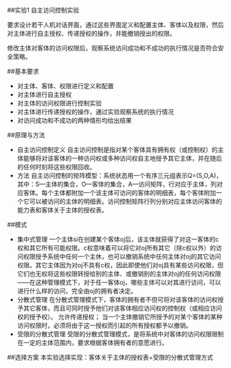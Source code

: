 ##实验1  自主访问控制实验

要求设计若干人机对话界面，通过这些界面定义和配置主体、客体以及权限，然后对主体进行自主授权、传递授权的操作，并能撤销授出的权限。

修改主体对客体的访问权限后，观察系统访问成功和不成功的执行情况是否符合安全策略。

##基本要求
+ 对主体、客体、权限进行定义和配置
+ 对主体进行自主授权
+ 对主体的访问权限进行控制实验
+ 对主体进行传递授权的操作，通过实验观察系统的执行情况
+ 对访问成功和不成功的两种情形均给出结果

##原理与方法
+ 自主访问控制定义
自主访问控制是指对某个客体具有拥有权（或控制权）的主体能够将对该客体的一种访问权或多种访问权自主地授予其它主体，并在随后的任何时刻将这些权限回收。
+ 方法
自主访问控制的矩阵模型：系统状态用一个有序三元组表示Q=(S,O,A)，其中：S—主体的集合，O—客体的集合，A—访问矩阵，行对应于主体，列对应客体。每个主体都附加一个该主体可访问的客体的明细表，每个客体附加一个它可以被访问的主体的明细表。访问控制矩阵行列分别对应主体访问客体的能力表和客体关于主体的授权表。

##模式
+ 集中式管理
一个主体si在创建某个客体oj后，该主体就获得了对这一客体的c权和其它所有可能权限。c权意味着可以将它对oj所有其它（除c权以外）的访问权限授予系统中任何一个主休，也可以撤销系统中任何主体对oj的其它访问权限。其它主体因为对oj不具有c权，因此即使他们对oj具有某些访问权限，但它们也无权将这些权限转授给别的主体、或撤销别的主体对oj的任何访问权限——在这种管理模式下，对于任一客体oj，哪些主体可以对其进行访问，可以进行什么样的访问，完全由oj的拥有者决定。 
+ 分散式管理
在分散式管理模式下，客体的拥有者不但可将对该客体的访问权授予其它客体，而且可同时授予他们对该客体相应访问权的控制权（或相应访问权的授予权）。
允许传递授权；
当一个主体撤销它所授予的对某个客体的某种访问权限时，必须将由于这一授权而引起的所有授权都予以撤销。
+ 受限的分散式管理
受限的分散式管理模式，是将系统中对客体的访问权限限制在一定的主体范围内，要求根据客体拥有者的意愿进行。

##选择方案
本实验选择实现：客体关于主体的授权表+受限的分散式管理方式
